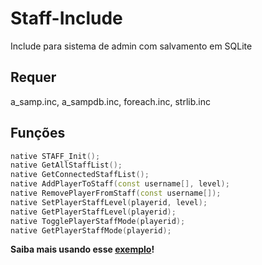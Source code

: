 # Staff-Include
Include para sistema de admin com salvamento em SQLite

## Requer
a_samp.inc, a_sampdb.inc, foreach.inc, strlib.inc

## Funções
```cpp
native STAFF_Init();
native GetAllStaffList();
native GetConnectedStaffList();
native AddPlayerToStaff(const username[], level);
native RemovePlayerFromStaff(const username[]);
native SetPlayerStaffLevel(playerid, level);
native GetPlayerStaffLevel(playerid);
native TogglePlayerStaffMode(playerid);
native GetPlayerStaffMode(playerid);
```
**Saiba mais usando esse [exemplo](https://raw.githubusercontent.com/Player-Name/Staff-Include/main/new.pwn)!**
